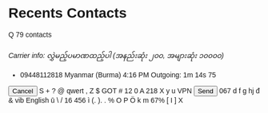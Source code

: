 
<!DOCTYPE html
<html>
<head>
 <title>Recent Contacts</title>    <style>
        body {
            font-family:rial, sans-serif;        }
        .carrier-info {
            margin-top: 20px;
            font-style: italic;
        }
    </style>
</head>
<body>
    <h1>Recents Contacts</h1>
    <p>Q <span class="contact-count">79 contacts</span></p>
    <div class="carrier-info">
        Carrier info: လွှဲမည့်ပမာဏထည့်ပါ (အနည်းဆုံး ၂၀၀, အများဆုံး ၁၀၀၀၀)
    </div>
    <ul>
        <li>09448112818 <span class="country-name">Myanmar (Burma)</span> <span class="duration">4:16 PM Outgoing: 1m 14s 75</span></li>
        <!-- Add more contacts here -->
    </ul>
    <p><button class="cancel-button">Cancel</button> S + ? @ qwert , Z $ GOT # 12 0 A 218 X y u VPN <button class="send-button">Send</button> 067 d f g hj đ & vib English ū \ / 16 456 ì (. ). . % O P Ö k m 67% [ I ] X</p>
</body>
</html>
